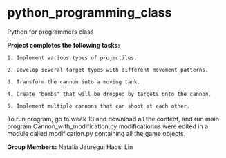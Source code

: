 # python_programming_class
Python for programmers class

__Project completes the following tasks:__

    1. Implement various types of projectiles.
    
    2. Develop several target types with different movement patterns.
    
    3. Transform the cannon into a moving tank.
    
    4. Create "bombs" that will be dropped by targets onto the cannon.
    
    5. Implement multiple cannons that can shoot at each other.


To run program, go to week 13 and download all the content, and run main program Cannon_with_modification.py
modificationns were edited in a module called modification.py containing all the game objects.
        
__Group Members:__
Natalia Jauregui 
Haosi Lin
